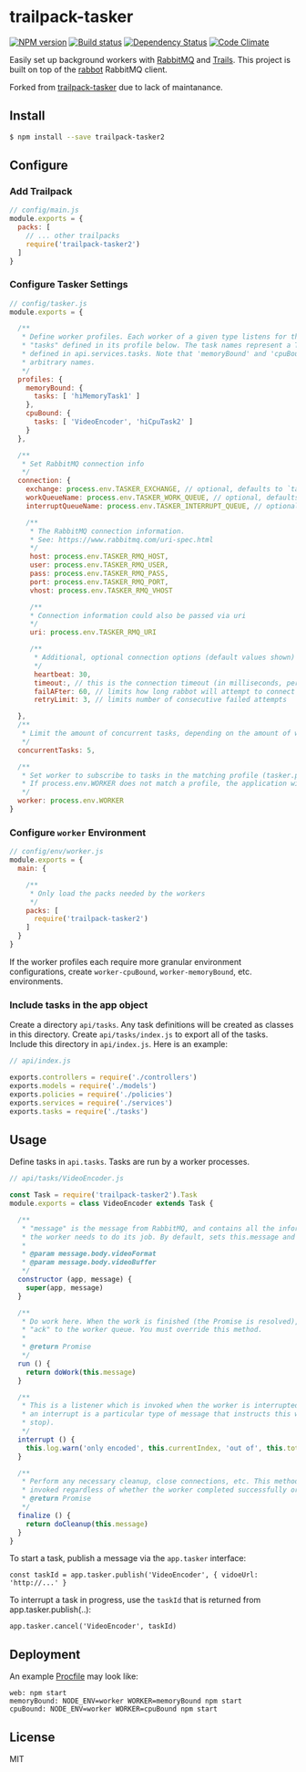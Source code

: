 # trailpack-tasker

[![NPM version][npm-image]][npm-url]
[![Build status][ci-image]][ci-url]
[![Dependency Status][daviddm-image]][daviddm-url]
[![Code Climate][codeclimate-image]][codeclimate-url]

Easily set up background workers with [RabbitMQ](https://www.rabbitmq.com/) and [Trails](http://trailsjs.io).
This project is built on top of the [rabbot](https://github.com/arobson/rabbot) RabbitMQ client.

Forked from [trailpack-tasker](https://github.com/langateam/trailpack-tasker) due to lack of maintanance.

## Install

```sh
$ npm install --save trailpack-tasker2
```

## Configure

### Add Trailpack

```js
// config/main.js
module.exports = {
  packs: [
    // ... other trailpacks
    require('trailpack-tasker2')
  ]
}
```

### Configure Tasker Settings

```js
// config/tasker.js
module.exports = {

  /**
   * Define worker profiles. Each worker of a given type listens for the
   * "tasks" defined in its profile below. The task names represent a Task
   * defined in api.services.tasks. Note that 'memoryBound' and 'cpuBound' are
   * arbitrary names.
   */
  profiles: {
    memoryBound: {
      tasks: [ 'hiMemoryTask1' ]
    },
    cpuBound: {
      tasks: [ 'VideoEncoder', 'hiCpuTask2' ]
    }
  },

  /**
   * Set RabbitMQ connection info
   */
  connection: {
    exchange: process.env.TASKER_EXCHANGE, // optional, defaults to `tasker-work-x`
    workQueueName: process.env.TASKER_WORK_QUEUE, // optional, defaults to `tasker-work-q`
    interruptQueueName: process.env.TASKER_INTERRUPT_QUEUE, // optional, defaults to `tasker-interrupt-q`

    /**
     * The RabbitMQ connection information.
     * See: https://www.rabbitmq.com/uri-spec.html
     */
     host: process.env.TASKER_RMQ_HOST,
     user: process.env.TASKER_RMQ_USER,
     pass: process.env.TASKER_RMQ_PASS,
     port: process.env.TASKER_RMQ_PORT,
     vhost: process.env.TASKER_RMQ_VHOST

     /**
     * Connection information could also be passed via uri
     */
     uri: process.env.TASKER_RMQ_URI

     /**
      * Additional, optional connection options (default values shown)
      */
      heartbeat: 30,
      timeout:, // this is the connection timeout (in milliseconds, per connection attempt), and there is no default
      failAFter: 60, // limits how long rabbot will attempt to connect (in seconds, across all connection attempts). Defaults to 60
      retryLimit: 3, // limits number of consecutive failed attempts

  },
  /**
   * Limit the amount of concurrent tasks, depending on the amount of workers increase this value.
   */
  concurrentTasks: 5,

  /**
   * Set worker to subscribe to tasks in the matching profile (tasker.profiles).
   * If process.env.WORKER does not match a profile, the application will not subscribe to any tasks
   */
  worker: process.env.WORKER
}
```

### Configure `worker` Environment

```js
// config/env/worker.js
module.exports = {
  main: {

    /**
     * Only load the packs needed by the workers
     */
    packs: [
      require('trailpack-tasker2')
    ]
  }
}
```

If the worker profiles each require more granular environment configurations,
create `worker-cpuBound`, `worker-memoryBound`, etc. environments.

### Include tasks in the app object
Create a directory `api/tasks`.  Any task definitions will be created as classes in this directory.
Create  `api/tasks/index.js` to export all of the tasks.
Include this directory in `api/index.js`.  Here is an example:
```js
// api/index.js

exports.controllers = require('./controllers')
exports.models = require('./models')
exports.policies = require('./policies')
exports.services = require('./services')
exports.tasks = require('./tasks')
```

## Usage

Define tasks in `api.tasks`.  Tasks are run by a worker processes.

```js
// api/tasks/VideoEncoder.js

const Task = require('trailpack-tasker2').Task
module.exports = class VideoEncoder extends Task {

  /**
   * "message" is the message from RabbitMQ, and contains all the information
   * the worker needs to do its job. By default, sets this.message and this.app.
   *
   * @param message.body.videoFormat
   * @param message.body.videoBuffer
   */
  constructor (app, message) {
    super(app, message)
  }

  /**
   * Do work here. When the work is finished (the Promise is resolved), send
   * "ack" to the worker queue. You must override this method.
   *
   * @return Promise
   */
  run () {
    return doWork(this.message)
  }

  /**
   * This is a listener which is invoked when the worker is interrupted (specifically,
   * an interrupt is a particular type of message that instructs this worker to
   * stop).
   */
  interrupt () {
    this.log.warn('only encoded', this.currentIndex, 'out of', this.totalItems, 'frames')
  }

  /**
   * Perform any necessary cleanup, close connections, etc. This method will be
   * invoked regardless of whether the worker completed successfully or not.
   * @return Promise
   */
  finalize () {
    return doCleanup(this.message)
  }
}
```


To start a task, publish a message via the `app.tasker` interface: 
```
const taskId = app.tasker.publish('VideoEncoder', { vidoeUrl: 'http://...' }
```

To interrupt a task in progress, use the `taskId` that is returned from app.tasker.publish(..):
```
app.tasker.cancel('VideoEncoder', taskId)
```



## Deployment

An example [Procfile](https://devcenter.heroku.com/articles/procfile) may look like:

```
web: npm start
memoryBound: NODE_ENV=worker WORKER=memoryBound npm start
cpuBound: NODE_ENV=worker WORKER=cpuBound npm start
```


## License
MIT

[npm-image]: https://img.shields.io/npm/v/trailpack-tasker2.svg?style=flat-square
[npm-url]: https://npmjs.org/package/trailpack-tasker2
[ci-image]: https://img.shields.io/travis/jaertgeerts/trailpack-tasker/master.svg?style=flat-square
[ci-url]: https://travis-ci.org/jaertgeerts/trailpack-tasker
[daviddm-image]: http://img.shields.io/david/jaertgeerts/trailpack-tasker.svg?style=flat-square
[daviddm-url]: https://david-dm.org/jaertgeerts/trailpack-tasker
[codeclimate-image]: https://img.shields.io/codeclimate/github/JAertgeerts/trailpack-tasker.svg?style=flat-square
[codeclimate-url]: https://codeclimate.com/github/JAertgeerts/trailpack-tasker

